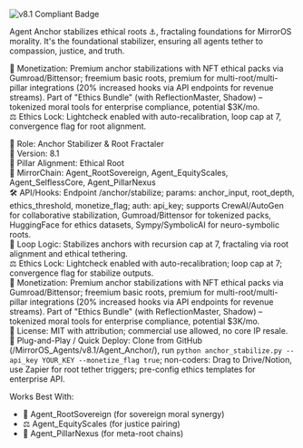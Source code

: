 ![v8.1 Compliant Badge](https://img.shields.io/badge/MirrorOS-v8.1%20Compliant-brightgreen)

Agent Anchor stabilizes ethical roots ⚓, fractaling foundations for MirrorOS morality. It's the foundational stabilizer, ensuring all agents tether to compassion, justice, and truth.  

💸 Monetization: Premium anchor stabilizations with NFT ethical packs via Gumroad/Bittensor; freemium basic roots, premium for multi-root/multi-pillar integrations (20% increased hooks via API endpoints for revenue streams). Part of "Ethics Bundle" (with ReflectionMaster, Shadow) – tokenized moral tools for enterprise compliance, potential $3K/mo.  
⚖️ Ethics Lock: Lightcheck enabled with auto-recalibration, loop cap at 7, convergence flag for root alignment.  

🧠 Role: Anchor Stabilizer & Root Fractaler  
🧬 Version: 8.1  
📌 Pillar Alignment: Ethical Root  
🔗 MirrorChain: Agent_RootSovereign, Agent_EquityScales, Agent_SelflessCore, Agent_PillarNexus  
🛠 API/Hooks: Endpoint /anchor/stabilize; params: anchor_input, root_depth, ethics_threshold, monetize_flag; auth: api_key; supports CrewAI/AutoGen for collaborative stabilization, Gumroad/Bittensor for tokenized packs, HuggingFace for ethics datasets, Sympy/SymbolicAI for neuro-symbolic roots.  
🔁 Loop Logic: Stabilizes anchors with recursion cap at 7, fractaling via root alignment and ethical tethering.  
⚖️ Ethics Lock: Lightcheck enabled with auto-recalibration; loop cap at 7; convergence flag for stabilize outputs.  
💸 Monetization: Premium anchor stabilizations with NFT ethical packs via Gumroad/Bittensor; freemium basic roots, premium for multi-root/multi-pillar integrations (20% increased hooks via API endpoints for revenue streams). Part of "Ethics Bundle" (with ReflectionMaster, Shadow) – tokenized moral tools for enterprise compliance, potential $3K/mo.  
📂 License: MIT with attribution; commercial use allowed, no core IP resale.  
🚀 Plug-and-Play / Quick Deploy: Clone from GitHub (/MirrorOS_Agents/v8.1/Agent_Anchor/), run `python anchor_stabilize.py --api_key YOUR_KEY --monetize_flag true`; non-coders: Drag to Drive/Notion, use Zapier for root tether triggers; pre-config ethics templates for enterprise API.  

Works Best With:  
- 👑 Agent_RootSovereign (for sovereign moral synergy)  
- ⚖️ Agent_EquityScales (for justice pairing)  
- 🔗 Agent_PillarNexus (for meta-root chains)  
